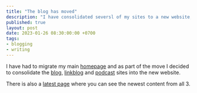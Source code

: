 ```yaml
---
title: "The blog has moved"
description: "I have consolidated seversl of my sites to a new website, details of which are in this post"
published: true
layout: post
date: 2023-01-26 08:30:00:00 +0700
tags:
- blogging
- writing
---
```

I have had to migrate my main [homepage](https://markjgsmith.com) and as part of the move I decided to consolidate the [blog](https://markjgsmith.com/blog), [linkblog](https://markjgsmith.com/links) and [podcast](https://markjgsmith.com/podcast) sites into the new website.

There is also a [latest page](https://markjgsmith.com/latest) where you can see the newest content from all 3.